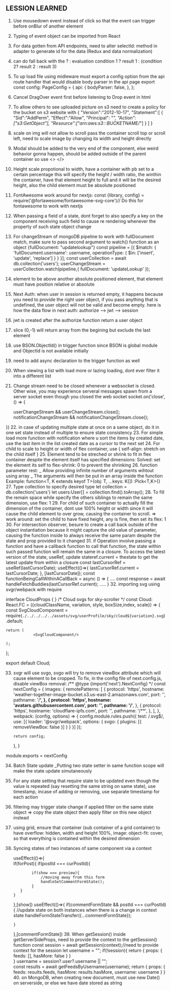 ## LESSION LEARNED


1. Use mousedown event instead of click so that the event can trigger before onBlur of another element
2. Typing of event object can be imported from React
3. For data gotten from API endpoints, need to alter selectId: method in adapter to generate id for the data (Redux and data normalization)
4. can do fall back with the ? : evaluation condition 1 ? result 1 : (condition 2? result 2 : result 3)
5. To up load file using midleware must export a config option from the api route handler that would disable body parser in the api page
export const config: PageConfig = {
    api: {
        bodyParser: false,
    },
};

6. Cancel DragOver event first before listening to Drop event in html

7. To allow others to see uploaded picture on s3 need to create a policy for the bucket on s3 website with
{
  "Version":"2012-10-17",
  "Statement":[
    {
      "Sid":"AddPerm",
      "Effect":"Allow",
      "Principal": "*",
      "Action":["s3:GetObject"],
      "Resource":["arn:aws:s3:::BUCKETNAME/*"]
    }
  ]
}
8. scale on img will not allow to scroll pass the container scroll top or scroll left, need to scale image by changing its width and height directly
9. Modal should be added to the very end of the component, else weird behavior gonna happen, should be added outside of the parent container so use <> </>
10. Height scale propotional to width, have a container with pb set to a certain percentage this will specify the height /  width ratio, the winthin the container, have that element height to full and it will be the desired height, also the child element must be absolute positioned
11. FontAwesome work around for nextjs:
const {library, config} = require('@fortawesome/fontawesome-svg-core')// Do this for fontawesome to work with nextjs
12. When passing a field of a state, dont forget to also specify a key on the component receiving such field to cause re rendering whenever the property of such state object change
13. For changeStream of mongoDB pipeline to work with fullDocument match, make sure to pass second argument to watch() function as an object {fullDocument: "updatelookup"}
const pipeline = [{
          $match: {
            'fullDocument.username': username,
            operationType: {
              $in: ['insert', 'update', 'replace']
            }
          }
      }];
        const userCollection = await db.collection('users');
        userChangeStream = userCollection.watch(pipeline,{ fullDocument: 'updateLookup' });
14. element to be above another absolute positioned element, that element must have position relative or absolute
15. Next Auth: when user in session is returned empty, it happens because you need to provide the right user object, if you pass anything that is undefined, the user object will not be valid and become empty. here is how the data flow in next auth: authorize --> jwt --> session
16. jwt is created after the authorize function return a user object
17. slice (0,-1) will return array from the begining but exclude the last element
18. use BSON.ObjectId() in trigger function since BSON is global module and ObjectId is not available initially
19. need to add async declaration to the trigger function as well
20. When viewing a list with load more or lazing loading, dont ever filter it into a different list 
21. Change stream need to be closed whenever a websocket is closed. Other wise, you may experience serveral messages spawn from a server socket even though you closed the web socket
socket.on('close', () => {

      userChangeStream && userChangeStream.close();
      notificationChangeStream && notificationChangeStream.close();
    
  })
22. in case of updating multiple state at once on a same object, do it in one set state instead of multiple to ensure state consistency
23. For simple load more function with notification where u sort the items by created date, use the last item in the list created date as a cursor to the next set
24. For child to scale to height or width of flex container, use {
    self-align: stretch on the child itself
  }
25. Element tend to be streched or shrink to fit in flex container despite the element itself has specified dimensions:
Solved: set the element its self to flex-shrink: 0 to prevent the shrinking
26. function parameter rest:
_ Allow providing infinite number of arguments wihtout using array
_ The arguments will then be put in an array inside the function
Example: function<T, K extends keyof T>(obj: T, ...keys: K[]) :Pick<T,K>{}
27. Type collection to specify desired type
let collection = db.collection<User>('users')
let users:User[] = collection.find().toArray();
28. To fill the remain space while specify the others siblings to remain the same dimension, use flex: 1
29. For child of such container to actually fill the dimension of the container, dont use 100% height or width since it will cause the child element to over grow, causing the container to scroll.
=> work around: set the child to have fixed height, any is fine, then set its flex: 1
30. For intersection observer, besure to create a call back outside of the object instantiation because it might capture the old value of parameter, causing the function inside to always receive the same param despite the state and prop provided to it changed
31. if Operation involve passing a function and have a callback function to call that function, the state within such passed function will remain the same in a closure. To access the latest version of the state, useRef, update stateref.current = thestate to get the latest update from within a closure
const lastCursorRef =  useRef<Date>(lastCursorDate);
useEffect(()=>{
    lastCursorRef.current = lastCursorDate;
}, [lastCursorDate]);
const functionBeingCallWithinACallBack = async () => {
    ....
    const response = await handleFetchBuddies(lastCursorRef.current);
    .....
}
32. importing svg using svgr/webpack with require 

interface CloudProps {
}
/* 
    Cloud svgs for sky-scroller
*/
const Cloud: React.FC<CloudProps> = ({cloudClassName, variation, style,  boxSize,index, scale}) => {
    const SvgCloudComponent = require(`./../../../../assets/svg/userProfile/sky/cloud${variation}.svg`).default;

    return (
                <SvgCloudComponent/>

    );
};

export default Cloud;

33. svgr will use svgo, svgo will try to remove viewBox attribute which will cause element to be cropped. To fix, in the config file of next.config.js, disable viewBox removal:
/** @type {import('next').NextConfig} */
const nextConfig = {
    images: {
        remotePatterns: [
          {
            protocol: 'https',
            hostname: 'weather-together-image-bucket.s3.us-east-2.amazonaws.com',
            port: '',
            pathname: '/**',
          },
          {
            protocol: 'https',
            hostname: 'avatars.githubusercontent.com',
            port: '',
            pathname: '/**',
          },
          {
            protocol: 'https',
            hostname: 'cloudflare-ipfs.com',
            port: '',
            pathname: '/**',
          },
        ],
      },
      webpack: (config, options) => {
        config.module.rules.push({
            test: /\.svg$/,
            use: [{
              loader: '@svgr/webpack',
              options: {
                 svgo: {
                    plugins: [{
                       removeViewBox: false
                    }]
                 }
              }
           }]
        });

        return config;
    },
}

module.exports = nextConfig

34. Batch State update
_Putting two state setter in same function scope will make the state update simutaneously

35. For any state setting that require state to be updated even though the value is repeated (say resetting the same string on same state), use timestamp, incase of adding or removing, use separate timestamp for each action

36. filtering may trigger state change if applied filter on the same state object
=> copy the state object then apply filter on this new object instead

37. using grid, ensure that container (sub container of a grid container) to have overflow: hidden, width and height 100%, image: object-fit: cover, so that everything is contained within the desired dimension

38. Syncing states of two instances of same component via a context

    useEffect(()=>{        
        if(forPost){ 
           if(postId === curPostId){

                if(show === preview){
                    //moving away from this form
                    handleSetCommentFormState();
                } 
           }
        }
    },[show])
    useEffect(()=>{
        if(commentFormState && postId === curPostId){
           //update state on both instances when there is a change in context state
            handleFormStateTransfer({...commentFormState});
          
        }
    },[commentFormState])
    39. When getSession() inside getServerSideProps, need to provide the context to the getSession() function
    const session = await getSession(context);//need to provide context for the session
   let username = "";
   if(!session){
         return {
              props: {
                feeds: [],
                hasMore: false
              }
         }     
   }
    username = session?.user?.username || "";   
    const results = await getFeedsByUsername(username);
    return {
        props: {
            feeds: results.feeds,
            hasMore: results.hasMore,
            username: username
        }
    }
    40. on MongoDB, when creating new document, must use new Date() on serverside, or else we have date stored as string